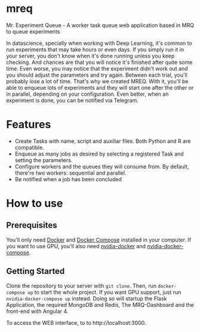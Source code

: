 # mreq
Mr. Experiment Queue - A worker task queue web application based in MRQ to queue experiments

In datascience, specially when working with Deep Learning, it's common to run experiments that may take hours or even days. If you simply run it in your server, you don't know when it's done running unless you keep checking. And chances are that you will notice it's finished after quite some time. Even worse, you may notice that the experiment didn't work out and you should adjust the parameters and try again. Between each trial, you'll probably lose a lot of time. That's why we created MREQ. With it, you'll be able to enqueue lots of experiments and they will start one after the other or in parallel, depending on your configuration. Even better, when an experiment is done, you can be notified via Telegram.

# Features

- Create Tasks with name, script and auxiliar files. Both Python and R are compatible.
- Enqueue as many jobs as desired by selecting a registered Task and setting the parameters.
- Configure workers and the queues they will consume from. By default, there're two workers: sequential and parallel.
- Be notified when a job has been concluded

# How to use

## Prerequisites

You'll only need [Docker](https://docs.docker.com/engine/installation/) and [Docker Compose](https://docs.docker.com/compose/install/) installed in your computer. If you want to use GPU, you'll also need [nvidia-docker](https://github.com/NVIDIA/nvidia-docker/wiki/Installation) and [nvidia-docker-compose](https://github.com/eywalker/nvidia-docker-compose#installing).

## Getting Started

Clone the repository to your server with `git clone`. Then, run `docker-compose up` to start the whole project. If you want GPU support, just run `nvidia-docker-compose up` instead. Doing so will startup the Flask Application, the required MongoDB and Redis, The MRQ-Dashboard and the front-end with Angular 4.

To access the WEB interface, to to http://localhost:3000.
